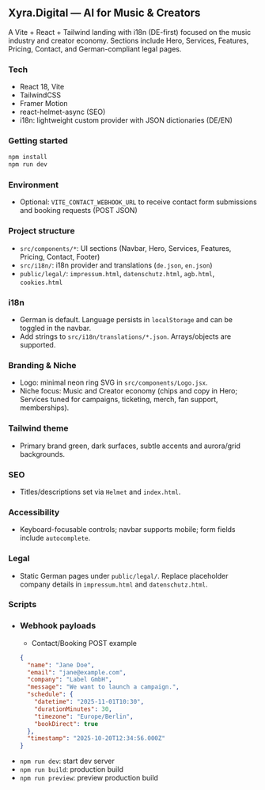 ## Xyra.Digital — AI for Music & Creators

A Vite + React + Tailwind landing with i18n (DE-first) focused on the music industry and creator economy. Sections include Hero, Services, Features, Pricing, Contact, and German-compliant legal pages.

### Tech
- React 18, Vite
- TailwindCSS
- Framer Motion
- react-helmet-async (SEO)
- i18n: lightweight custom provider with JSON dictionaries (DE/EN)

### Getting started
```bash
npm install
npm run dev
```

### Environment
- Optional: `VITE_CONTACT_WEBHOOK_URL` to receive contact form submissions and booking requests (POST JSON)

### Project structure
- `src/components/*`: UI sections (Navbar, Hero, Services, Features, Pricing, Contact, Footer)
- `src/i18n/`: i18n provider and translations (`de.json`, `en.json`)
- `public/legal/`: `impressum.html`, `datenschutz.html`, `agb.html`, `cookies.html`

### i18n
- German is default. Language persists in `localStorage` and can be toggled in the navbar.
- Add strings to `src/i18n/translations/*.json`. Arrays/objects are supported.

### Branding & Niche
- Logo: minimal neon ring SVG in `src/components/Logo.jsx`.
- Niche focus: Music and Creator economy (chips and copy in Hero; Services tuned for campaigns, ticketing, merch, fan support, memberships).

### Tailwind theme
- Primary brand green, dark surfaces, subtle accents and aurora/grid backgrounds.

### SEO
- Titles/descriptions set via `Helmet` and `index.html`.

### Accessibility
- Keyboard-focusable controls; navbar supports mobile; form fields include `autocomplete`.

### Legal
- Static German pages under `public/legal/`. Replace placeholder company details in `impressum.html` and `datenschutz.html`.

### Scripts
- ### Webhook payloads
  - Contact/Booking POST example
  ```json
  {
    "name": "Jane Doe",
    "email": "jane@example.com",
    "company": "Label GmbH",
    "message": "We want to launch a campaign.",
    "schedule": {
      "datetime": "2025-11-01T10:30",
      "durationMinutes": 30,
      "timezone": "Europe/Berlin",
      "bookDirect": true
    },
    "timestamp": "2025-10-20T12:34:56.000Z"
  }
  ```
- `npm run dev`: start dev server
- `npm run build`: production build
- `npm run preview`: preview production build


